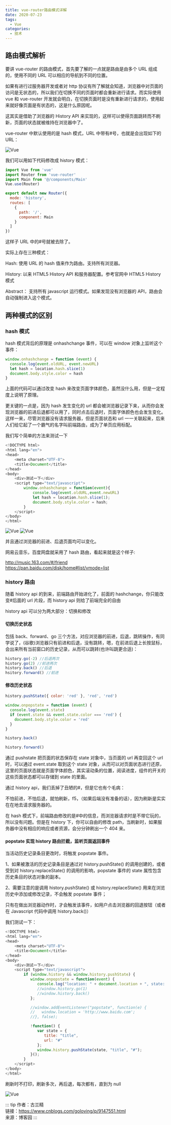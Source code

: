 ```yaml
---
title: vue-router路由模式详解
date: 2020-07-23
tags:
  - Vue
categories:
  - 技术
---
```


## 路由模式解析

要讲 vue-router 的路由模式，首先要了解的一点就是路由是由多个 URL 组成的，使用不同的 URL 可以相应的导航到不同的位置。

如果有进行过服务器开发或者对 http 协议有所了解就会知道，浏览器中对页面的访问是无状态的，所以我们在切换不同的页面时都会重新进行请求。而实际使用 vue 和 vue-router 开发就会明白，在切换页面时是没有重新进行请求的，使用起来就好像页面是有状态的，这是什么原因呢。

这其实是借助了浏览器的 History API 来实现的，这样可以使得页面跳转而不刷新，页面的状态就被维持在浏览器中了。

vue-router 中默认使用的是 hash 模式，URL 中带有#号，也就是会出现如下的 URL：

![Vue](https://6368-chenjie-blog-88b4b7-1302547066.tcb.qcloud.la/blogs/技术/20200723/1.png)

我们可以用如下代码修改成 history 模式：

```js
import Vue from 'vue'
import Router from 'vue-router'
import Main from '@/components/Main'
Vue.use(Router)

export default new Router({
  mode: 'history',
  routes: [
    {
      path: '/',
      component: Main
    }
  ]
})
```

这样子 URL 中的#号就被去除了。

实际上存在三种模式：

Hash: 使用 URL 的 hash 值来作为路由。支持所有浏览器。

History: 以来 HTML5 History API 和服务器配置。参考官网中 HTML5 History 模式

Abstract： 支持所有 javascript 运行模式。如果发现没有浏览器的 API，路由会自动强制进入这个模式。

## 两种模式的区别

### hash 模式

hash 模式背后的原理是 onhashchange 事件，可以在 window 对象上监听这个事件：

```js
window.onhashchange = function (event) {
  console.log(event.oldURL, event.newURL)
  let hash = location.hash.slice(1)
  document.body.style.color = hash
}
```

上面的代码可以通过改变 hash 来改变页面字体颜色，虽然没什么用，但是一定程度上说明了原理。

更关键的一点是，因为 hash 发生变化的 url 都会被浏览器记录下来，从而你会发现浏览器的前进后退都可以用了，同时点击后退时，页面字体颜色也会发生变化。这样一来，尽管浏览器没有请求服务器，但是页面状态和 url 一一关联起来，后来人们给它起了一个霸气的名字叫前端路由，成为了单页应用标配。

我们写个简单的方法来测试一下

```js
<!DOCTYPE html>
<html lang="en">
<head>
    <meta charset="UTF-8">
    <title>Document</title>
</head>
<body>
    <div>测试一下</div>
    <script type="text/javascript">
        window.onhashchange = function(event){
            console.log(event.oldURL,event.newURL)
            let hash = location.hash.slice(1);
            document.body.style.color = hash;
        }
    </script>
</body>
</html>
```

![Vue](https://6368-chenjie-blog-88b4b7-1302547066.tcb.qcloud.la/blogs/技术/20200723/2.png)
![Vue](https://6368-chenjie-blog-88b4b7-1302547066.tcb.qcloud.la/blogs/技术/20200723/3.png)

并且通过浏览器的前进、后退页面均可以变化。

网易云音乐，百度网盘就采用了 hash 路由，看起来就是这个样子:

http://music.163.com/#/friend
https://pan.baidu.com/disk/home#list/vmode=list

### history 路由

随着 history api 的到来，前端路由开始进化了，前面的 hashchange，你只能改变#后面的 url 片段，而 history api 则给了前端完全的自由

history api 可以分为两大部分：切换和修改

#### 切换历史状态

包括 back、forward、go 三个方法，对应浏览器的前进，后退，跳转操作，有同学说了，(谷歌)浏览器只有前进和后退，没有跳转，嗯，在前进后退上长按鼠标，会出来所有当前窗口的历史记录，从而可以跳转(也许叫跳更合适)：

```js
history.go(-2) //后退两次
history.go(2) //前进两次
history.back() //后退
hsitory.forward() //前进
```

#### 修改历史状态

```js
history.pushState({ color: 'red' }, 'red', 'red')

window.onpopstate = function (event) {
  console.log(event.state)
  if (event.state && event.state.color === 'red') {
    document.body.style.color = 'red'
  }
}

history.back()

history.forward()
```

通过 pushstate 把页面的状态保存在 state 对象中，当页面的 url 再变回这个 url 时，可以通过 event.state 取到这个 state 对象，从而可以对页面状态进行还原，这里的页面状态就是页面字体颜色，其实滚动条的位置，阅读进度，组件的开关的这些页面状态都可以存储到 state 的里面。

通过 history api，我们丢掉了丑陋的#，但是它也有个毛病：

不怕前进，不怕后退，就怕刷新，f5，（如果后端没有准备的话），因为刷新是实实在在地去请求服务器的。

在 hash 模式下，前端路由修改的是#中的信息，而浏览器请求时是不带它玩的，所以没有问题。但是在 history 下，你可以自由的修改 path，当刷新时，如果服务器中没有相应的响应或者资源，会分分钟刷出一个 404 来。

#### popstate 实现 history 路由拦截，监听页面返回事件

当活动历史记录条目更改时，将触发 popstate 事件。

1、如果被激活的历史记录条目是通过对 history.pushState() 的调用创建的，或者受到对 history.replaceState() 的调用的影响，popstate 事件的 state 属性包含历史条目的状态对象的副本。

2、需要注意的是调用 history.pushState() 或 history.replaceState() 用来在浏览历史中添加或修改记录，不会触发 popstate 事件；

只有在做出浏览器动作时，才会触发该事件，如用户点击浏览器的回退按钮（或者在 Javascript 代码中调用 history.back()）

我们测试一下：

```js
<!DOCTYPE html>
<html lang="en">
<head>
    <meta charset="UTF-8">
    <title>Document</title>
</head>
<body>
    <div>测试一下</div>
    <script type="text/javascript">
        if (window.history && window.history.pushState) {
           window.onpopstate = function(event) {
              console.log("location: " + document.location + ", state: " + JSON.stringify(event.state));
              //window.history.go(1)
              //window.history.back()
           };

           //window.addEventListener("popstate", function(e) {
           //   window.location = 'http://www.baidu.com';
           //}, false);

           !function() {
              var state = {
                 title: "title",
                 url: "#"
              };
              window.history.pushState(state, "title", "#");
           }();
        }
    </script>
</body>
</html>
```

刷新时不打印，刷新多次，再后退，每次都有，直到为 null

![Vue](https://6368-chenjie-blog-88b4b7-1302547066.tcb.qcloud.la/blogs/技术/20200723/4.png)

::: tip
作者：古兰精 <br>
链接：https://www.cnblogs.com/goloving/p/9147551.html <br>
来源：博客园
:::
